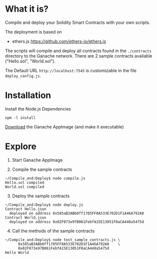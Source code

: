 # What it is?
Compile and deploy your Solidity Smart Contracts with your own scripts.

The deployment is based on
- ethers.js  https://github.com/ethers-io/ethers.js

The scripts will compile and deploy all contracts found in the `./contracts` directory to the Ganache network.
There are 2 sample contracts available ("Hello.sol", "World.sol").

The Default URL `http://localhost:7545` is customizable in the file `deploy_config.js`.


# Installation

Install the Node.js Dependencies

`npm -l install`

[Download](http://www.truffleframework.com/ganache) the Ganache AppImage  (and make it executable) 

# Explore

1. Start Ganache AppImage

2. Compile the sample contracts
```
~/Compile_and:Deploy$ node compile.js
Hello.sol compiled
World.sol compiled
```

3. Deploy the sample contracts
```
~/Compile_and:Deploy$ node deploy.js
Contract Hello.json
  deployed on address 0x585aB3ABb0ff1705FF8A533E702D1F1A46A792A8
Contract World.json
  deployed on address 0x02F073e97B061FebfA15E13051F0aCA448a5475d
```

4. Call the methods of the sample contracts
```
~/Compile_and:Deploy$ node test_sample_contracts.js \
      0x585aB3ABb0ff1705FF8A533E702D1F1A46A792A8    \
      0x02F073e97B061FebfA15E13051F0aCA448a5475d
Hello World
```





